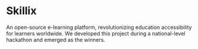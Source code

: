 # Skillix
An open-source e-learning platform, revolutionizing education accessibility for learners worldwide.
We developed this project during a national-level hackathon and emerged as the winners.
